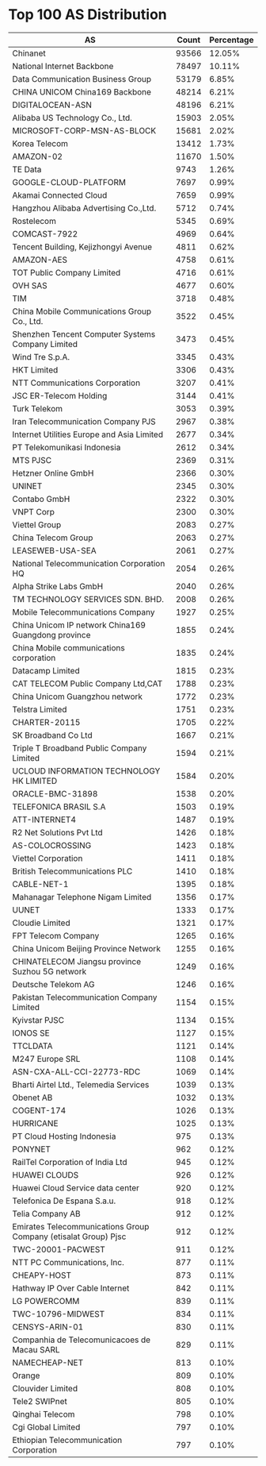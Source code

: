 # Top 100 AS Distribution
| AS | Count | Percentage |
|----|----|----|
| Chinanet | 93566 | 12.05% |
| National Internet Backbone | 78497 | 10.11% |
| Data Communication Business Group | 53179 | 6.85% |
| CHINA UNICOM China169 Backbone | 48214 | 6.21% |
| DIGITALOCEAN-ASN | 48196 | 6.21% |
| Alibaba US Technology Co., Ltd. | 15903 | 2.05% |
| MICROSOFT-CORP-MSN-AS-BLOCK | 15681 | 2.02% |
| Korea Telecom | 13412 | 1.73% |
| AMAZON-02 | 11670 | 1.50% |
| TE Data | 9743 | 1.26% |
| GOOGLE-CLOUD-PLATFORM | 7697 | 0.99% |
| Akamai Connected Cloud | 7659 | 0.99% |
| Hangzhou Alibaba Advertising Co.,Ltd. | 5712 | 0.74% |
| Rostelecom | 5345 | 0.69% |
| COMCAST-7922 | 4969 | 0.64% |
| Tencent Building, Kejizhongyi Avenue | 4811 | 0.62% |
| AMAZON-AES | 4758 | 0.61% |
| TOT Public Company Limited | 4716 | 0.61% |
| OVH SAS | 4677 | 0.60% |
| TIM | 3718 | 0.48% |
| China Mobile Communications Group Co., Ltd. | 3522 | 0.45% |
| Shenzhen Tencent Computer Systems Company Limited | 3473 | 0.45% |
| Wind Tre S.p.A. | 3345 | 0.43% |
| HKT Limited | 3306 | 0.43% |
| NTT Communications Corporation | 3207 | 0.41% |
| JSC ER-Telecom Holding | 3144 | 0.41% |
| Turk Telekom | 3053 | 0.39% |
| Iran Telecommunication Company PJS | 2967 | 0.38% |
| Internet Utilities Europe and Asia Limited | 2677 | 0.34% |
| PT Telekomunikasi Indonesia | 2612 | 0.34% |
| MTS PJSC | 2369 | 0.31% |
| Hetzner Online GmbH | 2366 | 0.30% |
| UNINET | 2345 | 0.30% |
| Contabo GmbH | 2322 | 0.30% |
| VNPT Corp | 2300 | 0.30% |
| Viettel Group | 2083 | 0.27% |
| China Telecom Group | 2063 | 0.27% |
| LEASEWEB-USA-SEA | 2061 | 0.27% |
| National Telecommunication Corporation HQ | 2054 | 0.26% |
| Alpha Strike Labs GmbH | 2040 | 0.26% |
| TM TECHNOLOGY SERVICES SDN. BHD. | 2008 | 0.26% |
| Mobile Telecommunications Company | 1927 | 0.25% |
| China Unicom IP network China169 Guangdong province | 1855 | 0.24% |
| China Mobile communications corporation | 1835 | 0.24% |
| Datacamp Limited | 1815 | 0.23% |
| CAT TELECOM Public Company Ltd,CAT | 1788 | 0.23% |
| China Unicom Guangzhou network | 1772 | 0.23% |
| Telstra Limited | 1751 | 0.23% |
| CHARTER-20115 | 1705 | 0.22% |
| SK Broadband Co Ltd | 1667 | 0.21% |
| Triple T Broadband Public Company Limited | 1594 | 0.21% |
| UCLOUD INFORMATION TECHNOLOGY HK LIMITED | 1584 | 0.20% |
| ORACLE-BMC-31898 | 1538 | 0.20% |
| TELEFONICA BRASIL S.A | 1503 | 0.19% |
| ATT-INTERNET4 | 1487 | 0.19% |
| R2 Net Solutions Pvt Ltd | 1426 | 0.18% |
| AS-COLOCROSSING | 1423 | 0.18% |
| Viettel Corporation | 1411 | 0.18% |
| British Telecommunications PLC | 1410 | 0.18% |
| CABLE-NET-1 | 1395 | 0.18% |
| Mahanagar Telephone Nigam Limited | 1356 | 0.17% |
| UUNET | 1333 | 0.17% |
| Cloudie Limited | 1321 | 0.17% |
| FPT Telecom Company | 1265 | 0.16% |
| China Unicom Beijing Province Network | 1255 | 0.16% |
| CHINATELECOM Jiangsu province Suzhou 5G network | 1249 | 0.16% |
| Deutsche Telekom AG | 1246 | 0.16% |
| Pakistan Telecommunication Company Limited | 1154 | 0.15% |
| Kyivstar PJSC | 1134 | 0.15% |
| IONOS SE | 1127 | 0.15% |
| TTCLDATA | 1121 | 0.14% |
| M247 Europe SRL | 1108 | 0.14% |
| ASN-CXA-ALL-CCI-22773-RDC | 1069 | 0.14% |
| Bharti Airtel Ltd., Telemedia Services | 1039 | 0.13% |
| Obenet AB | 1032 | 0.13% |
| COGENT-174 | 1026 | 0.13% |
| HURRICANE | 1025 | 0.13% |
| PT Cloud Hosting Indonesia | 975 | 0.13% |
| PONYNET | 962 | 0.12% |
| RailTel Corporation of India Ltd | 945 | 0.12% |
| HUAWEI CLOUDS | 926 | 0.12% |
| Huawei Cloud Service data center | 920 | 0.12% |
| Telefonica De Espana S.a.u. | 918 | 0.12% |
| Telia Company AB | 912 | 0.12% |
| Emirates Telecommunications Group Company (etisalat Group) Pjsc | 912 | 0.12% |
| TWC-20001-PACWEST | 911 | 0.12% |
| NTT PC Communications, Inc. | 877 | 0.11% |
| CHEAPY-HOST | 873 | 0.11% |
| Hathway IP Over Cable Internet | 842 | 0.11% |
| LG POWERCOMM | 839 | 0.11% |
| TWC-10796-MIDWEST | 834 | 0.11% |
| CENSYS-ARIN-01 | 830 | 0.11% |
| Companhia de Telecomunicacoes de Macau SARL | 829 | 0.11% |
| NAMECHEAP-NET | 813 | 0.10% |
| Orange | 809 | 0.10% |
| Clouvider Limited | 808 | 0.10% |
| Tele2 SWIPnet | 805 | 0.10% |
| Qinghai Telecom | 798 | 0.10% |
| Cgi Global Limited | 797 | 0.10% |
| Ethiopian Telecommunication Corporation | 797 | 0.10% |
